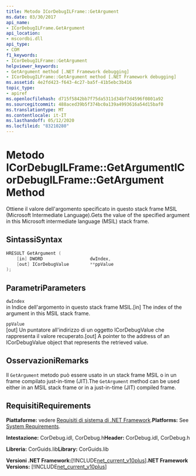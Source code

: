 ```yaml
---
title: Metodo ICorDebugILFrame::GetArgument
ms.date: 03/30/2017
api_name:
- ICorDebugILFrame.GetArgument
api_location:
- mscordbi.dll
api_type:
- COM
f1_keywords:
- ICorDebugILFrame::GetArgument
helpviewer_keywords:
- GetArgument method [.NET Framework debugging]
- ICorDebugILFrame::GetArgument method [.NET Framework debugging]
ms.assetid: 4e2fd423-f643-4c27-ba5f-41b5ebc3b416
topic_type:
- apiref
ms.openlocfilehash: d715f5842bb7f75da5311d34bf7d4596f0801a92
ms.sourcegitcommit: 488aced39b5f374bc0a139a4993616a54d15baf0
ms.translationtype: MT
ms.contentlocale: it-IT
ms.lasthandoff: 05/12/2020
ms.locfileid: "83210280"
---
```

# <a name="icordebugilframegetargument-method"></a><span data-ttu-id="cdd05-102">Metodo ICorDebugILFrame::GetArgument</span><span class="sxs-lookup"><span data-stu-id="cdd05-102">ICorDebugILFrame::GetArgument Method</span></span>
<span data-ttu-id="cdd05-103">Ottiene il valore dell'argomento specificato in questo stack frame MSIL (Microsoft Intermediate Language).</span><span class="sxs-lookup"><span data-stu-id="cdd05-103">Gets the value of the specified argument in this Microsoft intermediate language (MSIL) stack frame.</span></span>  
  
## <a name="syntax"></a><span data-ttu-id="cdd05-104">Sintassi</span><span class="sxs-lookup"><span data-stu-id="cdd05-104">Syntax</span></span>  
  
```cpp  
HRESULT GetArgument (  
    [in] DWORD                  dwIndex,  
    [out] ICorDebugValue        **ppValue  
);  
```  
  
## <a name="parameters"></a><span data-ttu-id="cdd05-105">Parametri</span><span class="sxs-lookup"><span data-stu-id="cdd05-105">Parameters</span></span>  
 `dwIndex`  
 <span data-ttu-id="cdd05-106">in Indice dell'argomento in questo stack frame MSIL.</span><span class="sxs-lookup"><span data-stu-id="cdd05-106">[in] The index of the argument in this MSIL stack frame.</span></span>  
  
 `ppValue`  
 <span data-ttu-id="cdd05-107">[out] Un puntatore all'indirizzo di un oggetto ICorDebugValue che rappresenta il valore recuperato.</span><span class="sxs-lookup"><span data-stu-id="cdd05-107">[out] A pointer to the address of an ICorDebugValue object that represents the retrieved value.</span></span>  
  
## <a name="remarks"></a><span data-ttu-id="cdd05-108">Osservazioni</span><span class="sxs-lookup"><span data-stu-id="cdd05-108">Remarks</span></span>  
 <span data-ttu-id="cdd05-109">Il `GetArgument` metodo può essere usato in un stack frame MSIL o in un frame compilato just-in-time (JIT).</span><span class="sxs-lookup"><span data-stu-id="cdd05-109">The `GetArgument` method can be used either in an MSIL stack frame or in a just-in-time (JIT) compiled frame.</span></span>  
  
## <a name="requirements"></a><span data-ttu-id="cdd05-110">Requisiti</span><span class="sxs-lookup"><span data-stu-id="cdd05-110">Requirements</span></span>  
 <span data-ttu-id="cdd05-111">**Piattaforme:** vedere [Requisiti di sistema di .NET Framework](../../get-started/system-requirements.md).</span><span class="sxs-lookup"><span data-stu-id="cdd05-111">**Platforms:** See [System Requirements](../../get-started/system-requirements.md).</span></span>  
  
 <span data-ttu-id="cdd05-112">**Intestazione:** CorDebug.idl, CorDebug.h</span><span class="sxs-lookup"><span data-stu-id="cdd05-112">**Header:** CorDebug.idl, CorDebug.h</span></span>  
  
 <span data-ttu-id="cdd05-113">**Libreria:** CorGuids.lib</span><span class="sxs-lookup"><span data-stu-id="cdd05-113">**Library:** CorGuids.lib</span></span>  
  
 <span data-ttu-id="cdd05-114">**Versioni .NET Framework:**[!INCLUDE[net_current_v10plus](../../../../includes/net-current-v10plus-md.md)]</span><span class="sxs-lookup"><span data-stu-id="cdd05-114">**.NET Framework Versions:** [!INCLUDE[net_current_v10plus](../../../../includes/net-current-v10plus-md.md)]</span></span>

